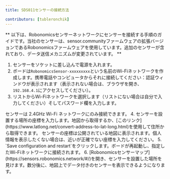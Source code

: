```yaml
---
title: SDS011センサーの接続方法

contributors: [tubleronchik]
---
```


** 以下は、Robonomicsセンサーネットワークにセンサーを接続する手順のガイドです。当社のセンサーは、sensor.communityファームウェアの拡張バージョンであるRobonomicsファームウェアを使用しています。追加のセンサーが含れており、データ送信メカニズムが変更されています。 **

1. センサーをソケットに差し込んで電源を入れます。
2. ボードは`RobonomicsSensor-xxxxxxxxx`という名前のWi-Fiネットワークを作成します。携帯電話やコンピュータからそれに接続してください：認証ウィンドウが表示されます（表示されない場合は、ブラウザを開き、`192.168.4.1`にアクセスしてください）。
3. リストからWi-Fiネットワークを選択します（リストにない場合は自分で入力してください）そしてパスワード欄を入力します。
<robo-wiki-note type="okay" title="INFO">
センサーは 2.4GHz Wi-Fi ネットワークにのみ接続できます。
</robo-wiki-note> 
<robo-wiki-picture src="sds-sensor-wifi.png"/>
4. センサーを設置する場所の座標を入力します。地図から取得するか、[このリンク](https://www.latlong.net/convert-address-to-lat-long.html)を使用して住所から取得できます。
<robo-wiki-note type="warning" title="WARNING">
センサーの座標は公開されている地図に表示されます。個人情報を表示したくない場合は、近いが正確でない座標を入力してください。
</robo-wiki-note> 
5. `Save configuration and restart`をクリックします。ボードが再起動し、指定したWi-Fiネットワークに接続されます。
6. [Robonomicsセンサーマップ](https://sensors.robonomics.network/#/)を開き、センサーを設置した場所を見けます。数分後に、地図上でデータ付きのセンサーを表示できるようになります。
<robo-wiki-picture src="sds-sensor-map.png"/>

